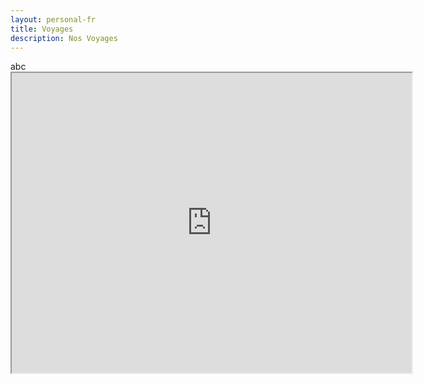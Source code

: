 ```yaml
---  
layout: personal-fr  
title: Voyages 
description: Nos Voyages  
---  
```


<div>
abc<br>
<iframe src="https://www.google.com/maps/d/embed?mid=1_7c99T5F5ifV7p6hQWbARmetO9k" width="640" height="480"></iframe>
</div>

